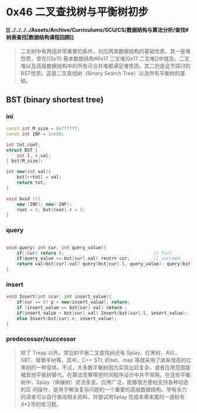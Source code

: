 # 0x46 二叉查找树与平衡树初步

#### [[../../../../Assets/Archive/Curriculums/SCU/CS/数据结构与算法分析/查找#树表查找|数据结构课程回顾]]

> 二叉树中有两组非常重要的条件，对应两类数据结构的基础性质。其一是堆性质，曾在[[0x10 基本数据结构#0x17 二叉堆|0x17 二叉堆]]中提及。二叉堆以及高级数据结构中的所有可合并堆都满足堆性质。其二则是这节探讨的BST性质。这是二叉查找树（Binary Search Tree）以及所有平衡树的基础。

## BST (binary shortest tree)
### ini
```c++
const int M_size = 0xffffff;
const int INF = 1<<30;

int tot,root;
struct BST {
	int l, r,val;
} bst[M_size];

int new(int val){
	bst[++tot] = val;
	return tot;
}

void buid (){
	new (INF); new(-INF);
	root = 1; bst[root].r = 2;
}
```

### query
```c++

void query( int cur, int query_value){
	if(!cur) return 0; 									// fail
	if(query_value == bst[cur].val) reutrn cur; 		// succeed 
	return val<bst[cur].val? query(bst[cur].l, query_value): query(bst[cur].r, query_value);
}

```

### insert

```c++
void Insert(int &cur, int insert_value){
	if(cur == 0) p = new(insert_value), return;
	if (insert_value == bst[cur].val) return ;
	if(insert_value < bst[cur].val) Insert(bst[cur].l, insert_value);
	else Insert(bst[cur].r, insert_value);
}

```

### predecessor/successor	  
	  

> 除了 Treap 以外，常见的平衡二叉查找树还有 Splay、红黑树、AVL、SBT、替罪羊树等。其中，C++ STL 的set、map 等就采用了效率很高的红黑树的一种变体。不过，大多数平衡树因为实现比较复杂，或者应用范围能被其他平衡树替代，在算法竞赛等短时间程序设计中并不常用。在这些平衡树中，Splay（伸展树）灵活多变，应用广泛，能够很方便地支持各种动态的区 间操作，是用于解決复杂问题的一个重要的高级数据结构。学有余力的读者可以自行查阅相关资料，并尝试用Splay 完成本章末尾的一道标有4*2号的练习题。